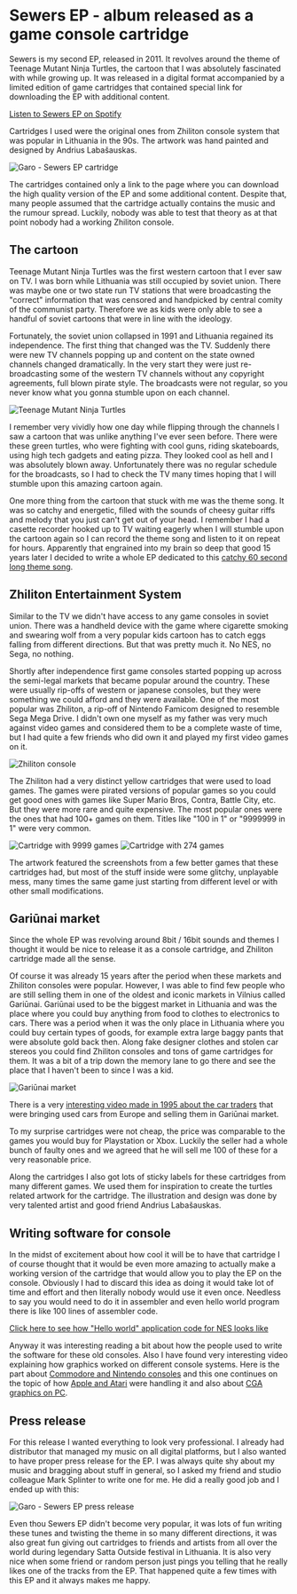 # Sewers EP - album released as a game console cartridge

Sewers is my second EP, released in 2011. It revolves around the theme of Teenage Mutant Ninja Turtles, the cartoon that I was absolutely fascinated with while growing up. It was released in a digital format accompanied by a limited edition of game cartridges that contained special link for downloading the EP with additional content.

[Listen to Sewers EP on Spotify](https://open.spotify.com/album/4iaDsRDf6yEUWVrZM5ty3Z)

Cartridges I used were the original ones from Zhiliton console system that was popular in Lithuania in the 90s. The artwork was hand painted and designed by Andrius Labašauskas.

![Garo - Sewers EP cartridge](https://tamulaitis.lt/images/sewers/garo-sewers-ep-cartidge.png)

The cartridges contained only a link to the page where you can download the high quality version of the EP and some additional content. Despite that, many people assumed that the cartridge actually contains the music and the rumour spread. Luckily, nobody was able to test that theory as at that point nobody had a working Zhiliton console.


## The cartoon

Teenage Mutant Ninja Turtles was the first western cartoon that I ever saw on TV. I was born while Lithuania was still occupied by soviet union. There was maybe one or two state run TV stations that were broadcasting the "correct" information that was censored and handpicked by central comity of the communist party. Therefore we as kids were only able to see a handful of soviet cartoons that were in line with the ideology.

Fortunately, the soviet union collapsed in 1991 and Lithuania regained its independence. The first thing that changed was the TV. Suddenly there were new TV channels popping up and content on the state owned channels changed dramatically. In the very start they were just re-broadcasting some of the western TV channels without any copyright agreements, full blown pirate style. The broadcasts were not regular, so you never know what you gonna stumble upon on each channel.

![Teenage Mutant Ninja Turtles](https://tamulaitis.lt/images/sewers/turtles-logo.png)

I remember very vividly how one day while flipping through the channels I saw a cartoon that was unlike anything I've ever seen before. There were these green turtles, who were fighting with cool guns, riding skateboards, using high tech gadgets and eating pizza. They looked cool as hell and I was absolutely blown away. Unfortunately there was no regular schedule for the broadcasts, so I had to check the TV many times hoping that I will stumble upon this amazing cartoon again.

One more thing from the cartoon that stuck with me was the theme song. It was so catchy and energetic, filled with the sounds of cheesy guitar riffs and melody that you just can't get out of your head. I remember I had a casette recorder hooked up to TV waiting eagerly when I will stumble upon the cartoon again so I can record the theme song and listen to it on repeat for hours. Apparently that engrained into my brain so deep that good 15 years later I decided to write a whole EP dedicated to this [catchy 60 second long theme song](https://www.youtube.com/watch?v=nNa2Fr6CA0E).


## Zhiliton Entertainment System

Similar to the TV we didn't have access to any game consoles in soviet union. There was a handheld device with the game where cigarette smoking and swearing wolf from a very popular kids cartoon has to catch eggs falling from different directions. But that was pretty much it. No NES, no Sega, no nothing.

Shortly after independence first game consoles started popping up across the semi-legal markets that became popular around the country. These were usually rip-offs of western or japanese consoles, but they were something we could afford and they were available. One of the most popular was Zhiliton, a rip-off of Nintendo Famicom designed to resemble Sega Mega Drive. I didn't own one myself as my father was very much against video games and considered them to be a complete waste of time, but I had quite a few friends who did own it and played my first video games on it.

![Zhiliton console](https://tamulaitis.lt/images/sewers/zhiliton.png)

The Zhiliton had a very distinct yellow cartridges that were used to load games. The games were pirated versions of popular games so you could get good ones with games like Super Mario Bros, Contra, Battle City, etc. But they were more rare and quite expensive. The most popular ones were the ones that had 100+ games on them. Titles like "100 in 1" or "9999999 in 1" were very common.

![Cartridge with 9999 games](https://tamulaitis.lt/images/sewers/cartidge-9999-in-1.png)
![Cartridge with 274 games](https://tamulaitis.lt/images/sewers/cartidge-274-in-1.png)

The artwork featured the screenshots from a few better games that these cartridges had, but most of the stuff inside were some glitchy, unplayable mess, many times the same game just starting from different level or with other small modifications.


## Gariūnai market

Since the whole EP was revolving around 8bit / 16bit sounds and themes I thought it would be nice to release it as a console cartridge, and Zhiliton cartridge made all the sense.

Of course it was already 15 years after the period when these markets and Zhiliton consoles were popular. However, I was able to find few people who are still selling them in one of the oldest and iconic markets in Vilnius called Gariūnai. Gariūnai used to be the biggest market in Lithuania and was the place where you could buy anything from food to clothes to electronics to cars. There was a period when it was the only place in Lithuania where you could buy certain types of goods, for example extra large baggy pants that were absolute gold back then. Along fake designer clothes and stolen car stereos you could find Zhiliton consoles and tons of game cartridges for them. It was a bit of a trip down the memory lane to go there and see the place that I haven't been to since I was a kid.

![Gariūnai market](https://tamulaitis.lt/images/sewers/gariunai.jpg)

There is a very [interesting video made in 1995 about the car traders](https://www.youtube.com/watch?v=4yhu2HS1Crg) that were bringing used cars from Europe and selling them in Gariūnai market.

To my surprise cartridges were not cheap, the price was comparable to the games you would buy for Playstation or Xbox. Luckily the seller had a whole bunch of faulty ones and we agreed that he will sell me 100 of these for a very reasonable price.

Along the cartridges I also got lots of sticky labels for these cartridges from many different games. We used them for inspiration to create the turtles related artwork for the cartridge. The illustration and design was done by very talented artist and good friend Andrius Labašauskas.


## Writing software for console

In the midst of excitement about how cool it will be to have that cartridge I of course thought that it would be even more amazing to actually make a working version of the cartridge that would allow you to play the EP on the console. Obviously I had to discard this idea as doing it would take lot of time and effort and then literally nobody would use it even once. Needless to say you would need to do it in assembler and even hello world program there is like 100 lines of assembler code.

[Click here to see how "Hello world" application code for NES looks like](https://github.com/pedroafabri/NES-Hello-World/blob/master/src/helloworld.asm)

Anyway it was interesting reading a bit about how the people used to write the software for these old consoles. Also I have found very interesting video explaining how graphics worked on different console systems. Here is the part about [Commodore and Nintendo consoles](https://www.youtube.com/watch?v=Tfh0ytz8S0k) and this one continues on the topic of how [Apple and Atari](https://www.youtube.com/watch?v=_rsycfDliZU) were handling it and also about [CGA graphics on PC](https://www.youtube.com/watch?v=niKblgZupOc).


## Press release

For this release I wanted everything to look very professional. I already had distributor that managed my music on all digital platforms, but I also wanted to have proper press release for the EP. I was always quite shy about my music and bragging about stuff in general, so I asked my friend and studio colleague Mark Splinter to write one for me. He did a really good job and I ended up with this:

![Garo - Sewers EP press release](https://tamulaitis.lt/images/sewers/garo-sewers-ep-press-release.jpg)

Even thou Sewers EP didn't become very popular, it was lots of fun writing these tunes and twisting the theme in so many different directions, it was also great fun giving out cartridges to friends and artists from all over the world during legendary Satta Outside festival in Lithuania. It is also very nice when some friend or random person just pings you telling that he really likes one of the tracks from the EP. That happened quite a few times with this EP and it always makes me happy.
